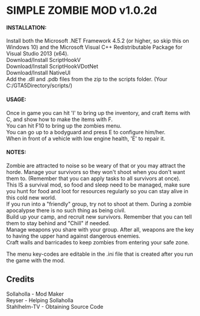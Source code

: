 # SIMPLE ZOMBIE MOD v1.0.2d  
  
#### INSTALLATION:  
Install both the Microsoft .NET Framework 4.5.2 (or higher, so skip this on Windows 10) and the Microsoft Visual C++ Redistributable Package for Visual Studio 2013 (x64).  
Download/Install ScriptHookV  
Download/Install ScriptHookVDotNet  
Download/Install NativeUI  
Add the .dll and .pdb files from the zip to the scripts folder. (Your C:/GTA5Directory/scripts/)  
  
#### USAGE:  
Once in game you can hit 'I' to bring up the inventory, and craft items with C, and show how to make the items with F.  
You can hit F10 to bring up the zombies menu.  
You can go up to a bodyguard and press E to configure him/her.  
When in front of a vehicle with low engine health, 'E' to repair it.  
  
#### NOTES:  
Zombie are attracted to noise so be weary of that or you may attract the horde. Manage your survivors so they won't shoot when you don't want them to. (Remember that you can apply tasks to all survivors at once).  
This IS a survival mod, so food and sleep need to be managed, make sure you hunt for food and loot for resources regularly so you can stay alive in this cold new world.  
If you run into a "friendly" group, try not to shoot at them. During a zombie apocalypse there is no such thing as being civil.  
Build up your camp, and recruit new survivors. Remember that you can tell them to stay behind and "Chill" if needed.  
Manage weapons you share with your group. After all, weapons are the key to having the upper hand against dangerous enemies.  
Craft walls and barricades to keep zombies from entering your safe zone.  
  
The menu key-codes are editable in the .ini file that is created after you run the game with the mod.
  
## Credits
  
Sollaholla - Mod Maker  
Reyser - Helping Sollaholla  
Stahlhelm-TV - Obtaining Source Code  
  
